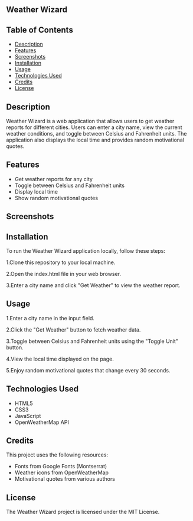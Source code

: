 ## Weather Wizard

## Table of Contents
- [Description](#Description)
- [Features](#Features)
- [Screenshots](Screenshots)
- [Installation](#Installation)
- [Usage](#Usage)
- [Technologies Used](#TechnologiesUsed)
- [Credits](#Credits)
- [License](#License)


## Description

Weather Wizard is a web application that allows users to get weather reports for different cities. Users can enter a city name, view the current weather conditions, and toggle between Celsius and Fahrenheit units. The application also displays the local time and provides random motivational quotes.

## Features
- Get weather reports for any city
- Toggle between Celsius and Fahrenheit units
- Display local time
- Show random motivational quotes

## Screenshots

## Installation
To run the Weather Wizard application locally, follow these steps:

1.Clone this repository to your local machine.

2.Open the index.html file in your web browser. 

3.Enter a city name and click "Get Weather" to view the weather report.

## Usage
1.Enter a city name in the input field.

2.Click the "Get Weather" button to fetch weather data.

3.Toggle between Celsius and Fahrenheit units using the "Toggle Unit" button.

4.View the local time displayed on the page.

5.Enjoy random motivational quotes that change every 30 seconds.

## Technologies Used
- HTML5
- CSS3
- JavaScript
- OpenWeatherMap API

## Credits
This project uses the following resources:

- Fonts from Google Fonts (Montserrat)
- Weather icons from OpenWeatherMap
- Motivational quotes from various authors

## License
The Weather Wizard project is licensed under the MIT License.

